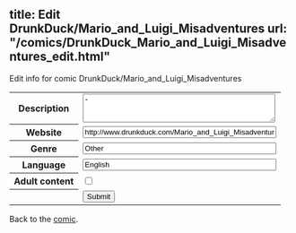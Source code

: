 title: Edit DrunkDuck/Mario_and_Luigi_Misadventures
url: "/comics/DrunkDuck_Mario_and_Luigi_Misadventures_edit.html"
---
Edit info for comic DrunkDuck/Mario_and_Luigi_Misadventures

<form name="comic" action="http://gaepostmail.appspot.com/comic/" method="post">
<table class="comicinfo">
<tr>
<th>Description</th><td><textarea name="description" cols="40" rows="3">-</textarea></td>
</tr>
<tr>
<th>Website</th><td><input type="text" name="url" value="http://www.drunkduck.com/Mario_and_Luigi_Misadventures/" size="40"/></td>
</tr>
<tr>
<th>Genre</th><td><input type="text" name="genre" value="Other" size="40"/></td>
</tr>
<tr>
<th>Language</th><td><input type="text" name="language" value="English" size="40"/></td>
</tr>
<tr>
<th>Adult content</th><td><input type="checkbox" name="adult" value="adult" /></td>
</tr>
<tr>
<th></th><td>
<input type="hidden" name="comic" value="DrunkDuck_Mario_and_Luigi_Misadventures" />
<input type="submit" name="submit" value="Submit" />
</td>
</tr>
</table>
</form>

Back to the [comic](DrunkDuck_Mario_and_Luigi_Misadventures.html).
